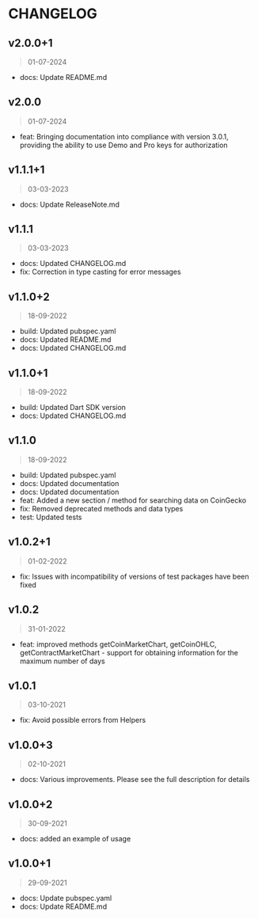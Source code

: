 # CHANGELOG 

## v2.0.0+1
> 01-07-2024

* docs:  Update README.md

## v2.0.0
> 01-07-2024

* feat:  Bringing documentation into compliance with version 3.0.1, providing the ability to use Demo and Pro keys for authorization

## v1.1.1+1
> 03-03-2023

* docs:  Update ReleaseNote.md

## v1.1.1
> 03-03-2023

* docs:  Updated CHANGELOG.md
* fix:  Correction in type casting for error messages

## v1.1.0+2
> 18-09-2022

* build:  Updated pubspec.yaml
* docs:  Updated README.md
* docs:  Updated CHANGELOG.md

## v1.1.0+1
> 18-09-2022

* build:  Updated Dart SDK version
* docs:  Updated CHANGELOG.md

## v1.1.0
> 18-09-2022

* build:  Updated pubspec.yaml
* docs:  Updated documentation
* docs:  Updated documentation
* feat:  Added a new section &#x2F; method for searching data on CoinGecko
* fix:  Removed deprecated methods and data types
* test:  Updated tests

## v1.0.2+1
> 01-02-2022

* fix:  Issues with incompatibility of versions of test packages have been fixed

## v1.0.2
> 31-01-2022

* feat:  improved methods getCoinMarketChart, getCoinOHLC, getContractMarketChart - support for obtaining information for the maximum number of days

## v1.0.1
> 03-10-2021

* fix:  Avoid possible errors from Helpers

## v1.0.0+3
> 02-10-2021

* docs:  Various improvements. Please see the full description for details

## v1.0.0+2
> 30-09-2021

* docs:  added an example of usage

## v1.0.0+1
> 29-09-2021

* docs:  Update pubspec.yaml
* docs:  Update README.md

